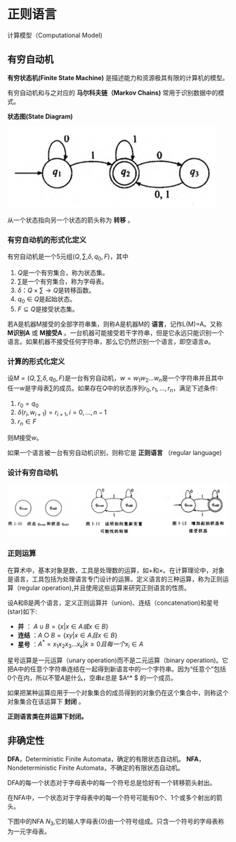 #  正则语言

计算模型（Computational Model)

## 有穷自动机

**有穷状态机(Finite State Machine)** 是描述能力和资源极其有限的计算机的模型。

有穷自动机和与之对应的 **马尔科夫链（Markov Chains)** 常用于识别数据中的模式。

**状态图(State Diagram)**

![](assets/2-正则语言-f11e7.png)

从一个状态指向另一个状态的箭头称为 **转移** 。

### 有穷自动机的形式化定义

有穷自动机是一个5元组$(Q,∑,δ,q_0,F)$，其中

1. $Q$是一个有穷集合，称为状态集。
2. $∑$是一个有穷集合，称为字母表。
3. $δ：Q×∑→Q$是转移函数。
4. $q_0∈Q$是起始状态。
5. $F⊆Q$是接受状态集。

若A是机器M接受的全部字符串集，则称A是机器M的 **语言**，记作L(M)=A。又称 **M识别A** 或 **M接受A** 。一台机器可能接受若干字符串，但是它永远只能识别一个语言。如果机器不接受任何字符串，那么它仍然识别一个语言，即空语言∅。

### 计算的形式化定义

设$M=(Q,∑,δ,q_0,F)$是一台有穷自动机，$w=w_1w_2...w_n$是一个字符串并且其中任一$w$是字母表$∑$的成员。如果存在$Q$中的状态序列$r_0,r_1,...,r_n$，满足下述条件:

1. $r_0 = q_0$
2. $δ(r_i,w_{i+1}) = r_{i+1} , i = 0,..., n-1$
3. $r_n ∈ F$

则$M$接受$w$。

如果一个语言被一台有穷自动机识别，则称它是 **正则语言** （regular language)

### 设计有穷自动机

![](assets/2-正则语言-bff02.png)

### 正则运算

在算术中，基本对象是数，工具是处理数的运算，如+和×。在计算理论中，对象是语言，工具包括为处理语言专门设计的运箅。定义语言的三种运算，称为正则运算（regular operation),并且使用这些运算来研究正则语言的性质。

设A和B是两个语言，定义正则运算并（union)、连结（concatenation)和星号(star)如下:
- **并** ： $A∪B=\{ x|x∈A或x∈B \}$
- **连结** ：$A○B=\{ xy | x∈A且x∈B \}$
- **星号** ：$A^* = {x_1x_2x_3 \dots x_k|k≥0且每一个x_i∈A}$

星号运算是一元运算（unary operation)而不是二元运算（binary operation)。它把A中的任意个字符串连结在一起得到新语言中的一个字符串。因为“任意个”包括0个在内，所以不管$A$是什么，空串$ε$总是 $A^* $ 的一个成员。

如果把某种运算应用于一个对象集合的成员得到的对象仍在这个集合中，则称这个对象集合在该运算下 **封闭** 。

**正则语言类在并运算下封闭。**

## 非确定性

**DFA**，Deterministic Finite Automata，确定的有限状态自动机。
**NFA**，Nondeterministic Finite Automata，不确定的有限状态自动机。

DFA的每一个状态对于字母表中的每一个符号总是恰好有一个转移箭头射出。

在NFA中，一个状态对于字母表中的每一个符号可能有0个、1个或多个射出的箭头。

下图中的NFA $N_3$,它的输人字母表$\{0\}$由一个符号组成。只含一个符号的字母表称为一元字母表。
